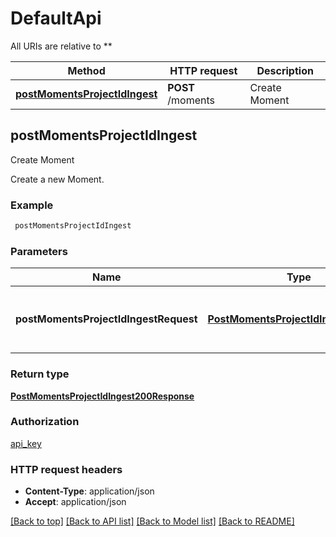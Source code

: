 # DefaultApi

All URIs are relative to **

Method | HTTP request | Description
------------- | ------------- | -------------
[**postMomentsProjectIdIngest**](DefaultApi.md#postMomentsProjectIdIngest) | **POST** /moments | Create Moment



## postMomentsProjectIdIngest

Create Moment

Create a new Moment.

### Example

```bash
 postMomentsProjectIdIngest
```

### Parameters


Name | Type | Description  | Notes
------------- | ------------- | ------------- | -------------
 **postMomentsProjectIdIngestRequest** | [**PostMomentsProjectIdIngestRequest**](PostMomentsProjectIdIngestRequest.md) | Shape of request body when creating Moments. | [optional]

### Return type

[**PostMomentsProjectIdIngest200Response**](PostMomentsProjectIdIngest200Response.md)

### Authorization

[api_key](../README.md#api_key)

### HTTP request headers

- **Content-Type**: application/json
- **Accept**: application/json

[[Back to top]](#) [[Back to API list]](../README.md#documentation-for-api-endpoints) [[Back to Model list]](../README.md#documentation-for-models) [[Back to README]](../README.md)

